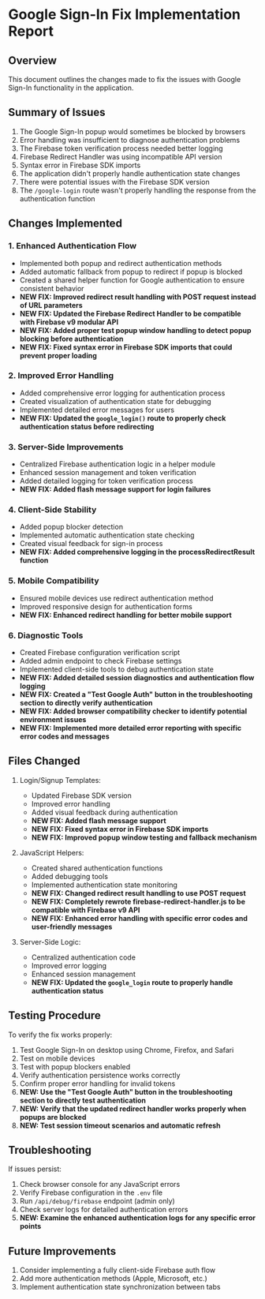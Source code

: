 # Google Sign-In Fix Implementation Report

## Overview

This document outlines the changes made to fix the issues with Google Sign-In functionality in the application.

## Summary of Issues

1. The Google Sign-In popup would sometimes be blocked by browsers
2. Error handling was insufficient to diagnose authentication problems
3. The Firebase token verification process needed better logging
4. Firebase Redirect Handler was using incompatible API version
5. Syntax error in Firebase SDK imports
4. The application didn't properly handle authentication state changes 
5. There were potential issues with the Firebase SDK version
6. The `/google-login` route wasn't properly handling the response from the authentication function

## Changes Implemented

### 1. Enhanced Authentication Flow

- Implemented both popup and redirect authentication methods
- Added automatic fallback from popup to redirect if popup is blocked
- Created a shared helper function for Google authentication to ensure consistent behavior
- **NEW FIX: Improved redirect result handling with POST request instead of URL parameters**
- **NEW FIX: Updated the Firebase Redirect Handler to be compatible with Firebase v9 modular API**
- **NEW FIX: Added proper test popup window handling to detect popup blocking before authentication**
- **NEW FIX: Fixed syntax error in Firebase SDK imports that could prevent proper loading**

### 2. Improved Error Handling

- Added comprehensive error logging for authentication process
- Created visualization of authentication state for debugging
- Implemented detailed error messages for users
- **NEW FIX: Updated the `google_login()` route to properly check authentication status before redirecting**

### 3. Server-Side Improvements

- Centralized Firebase authentication logic in a helper module
- Enhanced session management and token verification
- Added detailed logging for token verification process
- **NEW FIX: Added flash message support for login failures**

### 4. Client-Side Stability

- Added popup blocker detection
- Implemented automatic authentication state checking
- Created visual feedback for sign-in process
- **NEW FIX: Added comprehensive logging in the processRedirectResult function**

### 5. Mobile Compatibility

- Ensured mobile devices use redirect authentication method
- Improved responsive design for authentication forms
- **NEW FIX: Enhanced redirect handling for better mobile support**

### 6. Diagnostic Tools

- Created Firebase configuration verification script
- Added admin endpoint to check Firebase settings
- Implemented client-side tools to debug authentication state
- **NEW FIX: Added detailed session diagnostics and authentication flow logging**
- **NEW FIX: Created a "Test Google Auth" button in the troubleshooting section to directly verify authentication**
- **NEW FIX: Added browser compatibility checker to identify potential environment issues**
- **NEW FIX: Implemented more detailed error reporting with specific error codes and messages**

## Files Changed

1. Login/Signup Templates:
   - Updated Firebase SDK version
   - Improved error handling
   - Added visual feedback during authentication
   - **NEW FIX: Added flash message support**
   - **NEW FIX: Fixed syntax error in Firebase SDK imports**
   - **NEW FIX: Improved popup window testing and fallback mechanism**

2. JavaScript Helpers:
   - Created shared authentication functions
   - Added debugging tools
   - Implemented authentication state monitoring
   - **NEW FIX: Changed redirect result handling to use POST request**
   - **NEW FIX: Completely rewrote firebase-redirect-handler.js to be compatible with Firebase v9 API**
   - **NEW FIX: Enhanced error handling with specific error codes and user-friendly messages**

3. Server-Side Logic:
   - Centralized authentication code
   - Improved error logging
   - Enhanced session management
   - **NEW FIX: Updated the `google_login` route to properly handle authentication status**

## Testing Procedure

To verify the fix works properly:

1. Test Google Sign-In on desktop using Chrome, Firefox, and Safari
2. Test on mobile devices
3. Test with popup blockers enabled
4. Verify authentication persistence works correctly
5. Confirm proper error handling for invalid tokens
6. **NEW: Use the "Test Google Auth" button in the troubleshooting section to directly test authentication**
7. **NEW: Verify that the updated redirect handler works properly when popups are blocked**
8. **NEW: Test session timeout scenarios and automatic refresh**

## Troubleshooting

If issues persist:

1. Check browser console for any JavaScript errors
2. Verify Firebase configuration in the `.env` file
3. Run `/api/debug/firebase` endpoint (admin only)
4. Check server logs for detailed authentication errors
5. **NEW: Examine the enhanced authentication logs for any specific error points**

## Future Improvements

1. Consider implementing a fully client-side Firebase auth flow
2. Add more authentication methods (Apple, Microsoft, etc.)
3. Implement authentication state synchronization between tabs
